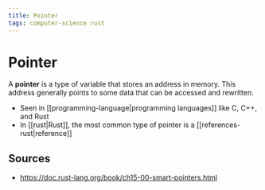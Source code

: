 ```yaml
---
title: Pointer
tags: computer-science rust
---
```


# Pointer

A **pointer** is a type of variable that stores an address in memory. This address generally points to some data that can be accessed and rewritten.

- Seen in [[programming-language|programming languages]] like C, C++, and Rust
- In [[rust|Rust]], the most common type of pointer is a [[references-rust|reference]]

## Sources

- <https://doc.rust-lang.org/book/ch15-00-smart-pointers.html>
